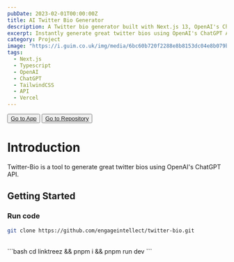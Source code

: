 ```yaml
---
pubDate: 2023-02-01T00:00:00Z
title: AI Twitter Bio Generator
description: A Twitter bio generator built with Next.js 13, OpenAI's ChatGPT API, and TailwindCSS.
excerpt: Instantly generate great twitter bios using OpenAI's ChatGPT API.
category: Project
image: "https://i.guim.co.uk/img/media/6bc60b720f2288e8b8153dc04e8b079b4a7a9dd6/0_93_4276_2566/master/4276.jpg?width=1200&quality=85&auto=format&fit=max&s=dbf5ae905596b39263143be5a4ec7488"
tags:
  - Next.js
  - Typescript
  - OpenAI
  - ChatGPT
  - TailwindCSS
  - API
  - Vercel
---
```


<div class="flex gap-2">
  <button class="p-2 rounded border border-gray-900/20 md:hover:shadow transition-shadow duration-200"> 
    <a href="https://twitter-bio-tau.vercel.app" target="_blank"> Go to App </a>
  </button>

  <button class="p-2 rounded border border-gray-900/20 md:hover:shadow transition-shadow duration-200"> 
    <a href="https://github.com/engageintellect/twitter-bio" target="_blank">Go to Repository</a>
  </button>
</div>

# Introduction

Twitter-Bio is a tool to generate great twitter bios using OpenAI's ChatGPT API.

## Getting Started

### Run code

```bash
git clone https://github.com/engageintellect/twitter-bio.git
```

<br/>
```bash
cd linktreez && pnpm i && pnpm run dev
```
